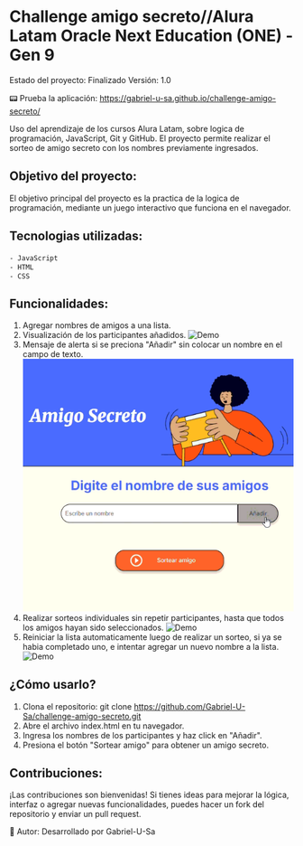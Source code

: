 <h1 aling="center">Challenge amigo secreto//Alura Latam Oracle Next Education (ONE) - Gen 9 </h1>

Estado del proyecto: Finalizado
Versión: 1.0

:pager: Prueba la aplicación: https://gabriel-u-sa.github.io/challenge-amigo-secreto/ 

Uso del aprendizaje de los cursos Alura Latam, sobre logica de programación, JavaScript, Git y GitHub. El proyecto permite realizar el sorteo de amigo secreto con los nombres previamente ingresados.

<h2>Objetivo del proyecto:</h2>

El objetivo principal del proyecto es la practica de la logica de programación, mediante un juego interactivo que funciona en el navegador.

<h2>Tecnologias utilizadas:</h2>

    - JavaScript
    - HTML
    - CSS

<h2>Funcionalidades:</h2>

1. Agregar nombres de amigos a una lista.
2. Visualización de los participantes añadidos.
![Demo](assets/Añadir-amigos.gif)
3. Mensaje de alerta si se preciona "Añadir" sin colocar un nombre en el campo de texto.
![Demo](assets/Alerta-nombre-vacio.gif)
4. Realizar sorteos individuales sin repetir participantes, hasta que todos los amigos hayan sido seleccionados.
![Demo](assets/Sorteo-amigos.gif)
5. Reiniciar la lista automaticamente luego de realizar un sorteo, si ya se habia completado uno, e intentar agregar un nuevo nombre a la lista.
![Demo](assets/Reinicio-lista-nuevo-nombre.gif)

<h2>¿Cómo usarlo?</h2>

1. Clona el repositorio:
    git clone https://github.com/Gabriel-U-Sa/challenge-amigo-secreto.git
2. Abre el archivo index.html en tu navegador.
3. Ingresa los nombres de los participantes y haz click en "Añadir".
4. Presiona el botón "Sortear amigo" para obtener un amigo secreto.

<h2>Contribuciones:</h2>

¡Las contribuciones son bienvenidas! Si tienes ideas para mejorar la lógica, interfaz o agregar nuevas funcionalidades, puedes hacer un fork del repositorio y enviar un pull request.

:wrench: Autor: Desarrollado por Gabriel-U-Sa
